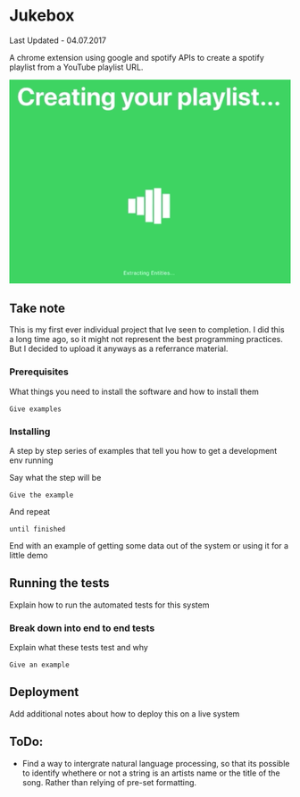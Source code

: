 # Jukebox

Last Updated - 04.07.2017

A chrome extension using google and spotify APIs to create a spotify playlist from a YouTube playlist URL.

![](loading.gif)

## Take note

This is my first ever individual project that Ive seen to completion. I did this a long time ago, so it might not represent the best programming practices. But I decided to upload it anyways as a referrance material.

### Prerequisites

What things you need to install the software and how to install them

```
Give examples
```

### Installing

A step by step series of examples that tell you how to get a development env running

Say what the step will be

```
Give the example
```

And repeat

```
until finished
```

End with an example of getting some data out of the system or using it for a little demo

## Running the tests

Explain how to run the automated tests for this system

### Break down into end to end tests

Explain what these tests test and why

```
Give an example
```

## Deployment

Add additional notes about how to deploy this on a live system

## ToDo: 
 - Find a way to intergrate natural language processing, so that its possible to identify whethere or not a string is an artists name or the title of the song. Rather than relying of pre-set formatting.
